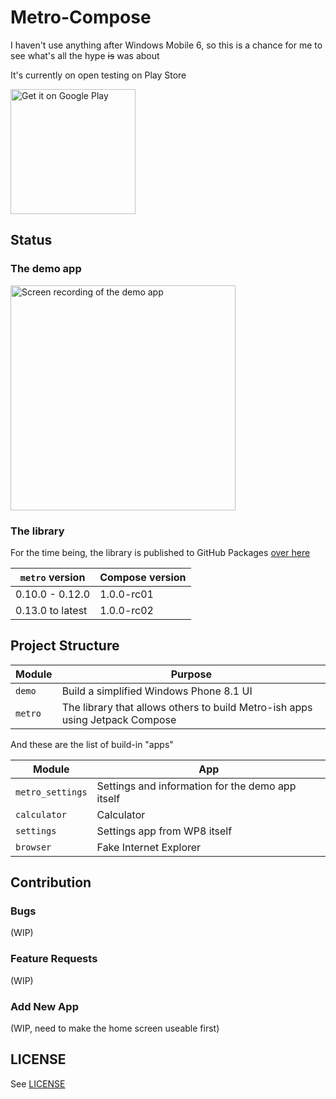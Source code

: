 # Metro-Compose

I haven't use anything after Windows Mobile 6, so this is a chance for me to see what's all the
hype ~~is~~ was about

It's currently on open testing on Play Store

<a href='https://play.google.com/store/apps/details?id=com.louis993546.metro.demo&pcampaignid=pcampaignidMKT-Other-global-all-co-prtnr-py-PartBadge-Mar2515-1'><img alt='Get it on Google Play' src='https://play.google.com/intl/en_us/badges/static/images/badges/en_badge_web_generic.png' width="200"/></a>

## Status

### The demo app

<img src="/metro-demo.gif" width="360" alt="Screen recording of the demo app"/>

### The library

For the time being, the library is published to GitHub Packages
[over here](https://github.com/louis993546/Metro-Compose/packages/896987)

| `metro` version  | Compose version |
| ---------------- | --------------- |
| 0.10.0 - 0.12.0  | 1.0.0-rc01      |
| 0.13.0 to latest | 1.0.0-rc02      |

## Project Structure

| Module  | Purpose                                                                      |
| ------- | ---------------------------------------------------------------------------- |
| `demo`  | Build a simplified Windows Phone 8.1 UI                                      |
| `metro` | The library that allows others to build Metro-ish apps using Jetpack Compose |

And these are the list of build-in "apps"

| Module           | App                                              |
| ---------------- | ------------------------------------------------ |
| `metro_settings` | Settings and information for the demo app itself |
| `calculator`     | Calculator                                       |
| `settings`       | Settings app from WP8 itself                     |
| `browser`        | Fake Internet Explorer                           |

## Contribution

### Bugs

(WIP)

### Feature Requests

(WIP)

### Add New App

(WIP, need to make the home screen useable first)

## LICENSE

See [LICENSE](LICENSE)
